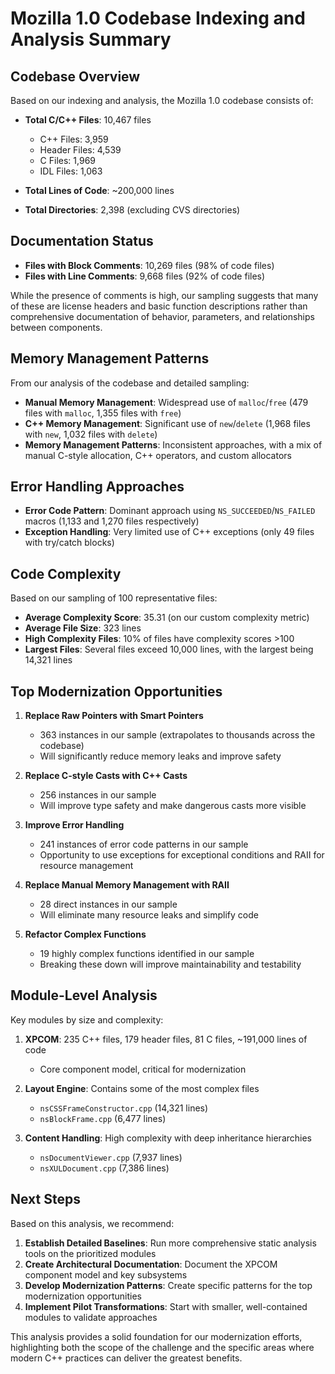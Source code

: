 # Mozilla 1.0 Codebase Indexing and Analysis Summary

## Codebase Overview

Based on our indexing and analysis, the Mozilla 1.0 codebase consists of:

- **Total C/C++ Files**: 10,467 files
  - C++ Files: 3,959
  - Header Files: 4,539
  - C Files: 1,969
  - IDL Files: 1,063

- **Total Lines of Code**: ~200,000 lines
- **Total Directories**: 2,398 (excluding CVS directories)

## Documentation Status

- **Files with Block Comments**: 10,269 files (98% of code files)
- **Files with Line Comments**: 9,668 files (92% of code files)

While the presence of comments is high, our sampling suggests that many of these are license headers and basic function descriptions rather than comprehensive documentation of behavior, parameters, and relationships between components.

## Memory Management Patterns

From our analysis of the codebase and detailed sampling:

- **Manual Memory Management**: Widespread use of `malloc`/`free` (479 files with `malloc`, 1,355 files with `free`)
- **C++ Memory Management**: Significant use of `new`/`delete` (1,968 files with `new`, 1,032 files with `delete`)
- **Memory Management Patterns**: Inconsistent approaches, with a mix of manual C-style allocation, C++ operators, and custom allocators

## Error Handling Approaches

- **Error Code Pattern**: Dominant approach using `NS_SUCCEEDED`/`NS_FAILED` macros (1,133 and 1,270 files respectively)
- **Exception Handling**: Very limited use of C++ exceptions (only 49 files with try/catch blocks)

## Code Complexity

Based on our sampling of 100 representative files:

- **Average Complexity Score**: 35.31 (on our custom complexity metric)
- **Average File Size**: 323 lines
- **High Complexity Files**: 10% of files have complexity scores >100
- **Largest Files**: Several files exceed 10,000 lines, with the largest being 14,321 lines

## Top Modernization Opportunities

1. **Replace Raw Pointers with Smart Pointers**
   - 363 instances in our sample (extrapolates to thousands across the codebase)
   - Will significantly reduce memory leaks and improve safety

2. **Replace C-style Casts with C++ Casts**
   - 256 instances in our sample
   - Will improve type safety and make dangerous casts more visible

3. **Improve Error Handling**
   - 241 instances of error code patterns in our sample
   - Opportunity to use exceptions for exceptional conditions and RAII for resource management

4. **Replace Manual Memory Management with RAII**
   - 28 direct instances in our sample
   - Will eliminate many resource leaks and simplify code

5. **Refactor Complex Functions**
   - 19 highly complex functions identified in our sample
   - Breaking these down will improve maintainability and testability

## Module-Level Analysis

Key modules by size and complexity:

1. **XPCOM**: 235 C++ files, 179 header files, 81 C files, ~191,000 lines of code
   - Core component model, critical for modernization

2. **Layout Engine**: Contains some of the most complex files
   - `nsCSSFrameConstructor.cpp` (14,321 lines)
   - `nsBlockFrame.cpp` (6,477 lines)

3. **Content Handling**: High complexity with deep inheritance hierarchies
   - `nsDocumentViewer.cpp` (7,937 lines)
   - `nsXULDocument.cpp` (7,386 lines)

## Next Steps

Based on this analysis, we recommend:

1. **Establish Detailed Baselines**: Run more comprehensive static analysis tools on the prioritized modules
2. **Create Architectural Documentation**: Document the XPCOM component model and key subsystems
3. **Develop Modernization Patterns**: Create specific patterns for the top modernization opportunities
4. **Implement Pilot Transformations**: Start with smaller, well-contained modules to validate approaches

This analysis provides a solid foundation for our modernization efforts, highlighting both the scope of the challenge and the specific areas where modern C++ practices can deliver the greatest benefits. 